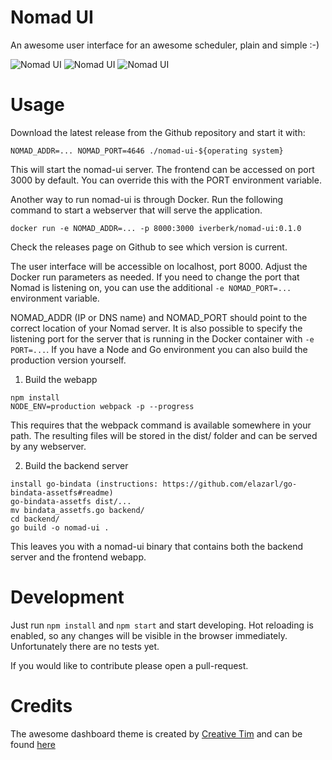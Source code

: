 Nomad UI
========

An awesome user interface for an awesome scheduler, plain and simple :-)

![Nomad UI](http://www.ivoverberk.nl/dl/nomad-ui.jpg)
![Nomad UI](http://www.ivoverberk.nl/dl/nomad-ui-2.jpg)
![Nomad UI](http://www.ivoverberk.nl/dl/nomad-ui-3.jpg)

# Usage

Download the latest release from the Github repository and start it with:
```
NOMAD_ADDR=... NOMAD_PORT=4646 ./nomad-ui-${operating system}
```
This will start the nomad-ui server. The frontend can be accessed on port 3000
by default. You can override this with the PORT environment variable.

Another way to run nomad-ui is through Docker. Run the following command to
start a webserver that will serve the application.

```
docker run -e NOMAD_ADDR=... -p 8000:3000 iverberk/nomad-ui:0.1.0
```
Check the releases page on Github to see which version is current.

The user interface will be accessible on localhost, port 8000. Adjust the Docker
run parameters as needed. If you need to change the port that Nomad is listening
on, you can use the additional ```-e NOMAD_PORT=...``` environment variable.

NOMAD_ADDR (IP or DNS name) and NOMAD_PORT should point to the correct location
of your Nomad server. It is also possible to specify the listening port for the
server that is running in the Docker container with ```-e PORT=...```. If you
have a Node and Go environment you can also build the production version yourself.

1. Build the webapp

```
npm install
NODE_ENV=production webpack -p --progress
```

This requires that the webpack command is available somewhere in your path. The
resulting files will be stored in the dist/ folder and can be served by any webserver.

2. Build the backend server

```
install go-bindata (instructions: https://github.com/elazarl/go-bindata-assetfs#readme)
go-bindata-assetfs dist/...
mv bindata_assetfs.go backend/
cd backend/
go build -o nomad-ui .
```
This leaves you with a nomad-ui binary that contains both the backend server and
the frontend webapp.

# Development

Just run ```npm install``` and ```npm start``` and start developing. Hot reloading is enabled, so any
changes will be visible in the browser immediately. Unfortunately there are no tests yet.

If you would like to contribute please open a pull-request.

# Credits

The awesome dashboard theme is created by [Creative Tim](www.creative-tim.com)
and can be found [here](http://www.creative-tim.com/product/light-bootstrap-dashboard-pro)
